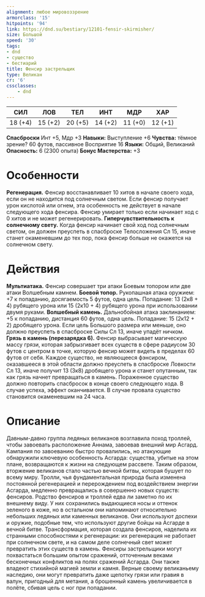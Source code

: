 ```yaml
---
alignment: любое мировоззрение
armorclass: '15'
hitpoints: '94'
link: https://dnd.su/bestiary/12101-fensir-skirmisher/
size: Большой
speed: '30'
tags:
- dnd
- существо
- бестиарий
title: Фенсир застрельщик
type: Великан
cr: '6'
cssclasses:
    - dnd
---
```



| СИЛ | ЛОВ | ТЕЛ | ИНТ | МДР | ХАР |
|---|---|---|---|---|---|
| 18 (+4) | 15 (+2) | 20 (+5) | 14 (+2) | 11 (+0) | 12 (+1) |
**Спасброски** Инт +5, Мдр +3
**Навыки:** Выступление +6
**Чувства:** тёмное зрение? 60 футов, пассивное Восприятие 16
**Языки:** Общий, Великаний
**Опасность:** 6 (2300 опыта)
**Бонус Мастерства:** +3


# Особенности
**Регенерация.** Фенсир восстанавливает 10 хитов в начале своего хода, если он не находится под солнечным светом. Если фенсир получает урон кислотой или огнем, эта особенность не действует в начале следующего хода фенсира. Фенсир умирает только если начинает ход с 0 хитов и не может регенерировать.
**Гиперчувствительность к солнечному свету.** Когда фенсир начинает свой ход под солнечным светом, он должен преуспеть в спасброске Телосложения Сл 15, иначе станет окаменевшим до тех пор, пока фенсир больше не окажется на солнечном свету.


# Действия
**Мультиатака.** Фенсир совершает три атаки Боевым топором или две атаки Волшебным камнем.
**Боевой топор.** Рукопашная атака оружием: +7 к попаданию, досягаемость 5 футов, одна цель. Попадание: 13 (2к8 + 4) рубящего урона или 15 (2к10 + 4) рубящего урона при использовании двумя руками.
**Волшебный камень.** Дальнобойная атака заклинанием: +5 к попаданию, дистанция 60 футов, одна цель. Попадание: 15 (2к12 + 2)  дробящего урона. Если цель Большого размера или меньше, оно должно преуспеть в спасброске Силы Сл 13, иначе упадёт ничком.
**Грязь в камень (перезарядка 6).** Фенсир выбрасывает магическую массу грязи, которая забрызгивает всех существ в сфере радиусом 30 футов с центром в точке, которую фенсир может видеть в пределах 60 футов от себя. Каждое существо, не являющееся фэнсиром, оказавшееся в этой области должно преуспеть в спасброске Ловкости Сл 13, иначе получит 13 (3к8) дробящего урона и станет опутанным, так как грязь начнет превращаться в камень. Пораженное существо должно повторить спасбросок в конце своего следующего хода. В случае успеха, эффект оканчивается. В случае провала существо становится окаменевшим на 24 часа.


# Описание
Давным-давно группа ледяных великанов возглавила поход троллей, чтобы завоевать расположение Аннама, завоевав внешний мир Асгард. Кампания по завоеванию быстро провалились, но атакующие обнаружили ключевую особенность Асгарда: существа, убитые на этом плане, возвращаются к жизни на следующем рассвете. Таким образом, вторжение великанов стало частью вечной битвы, которая бушует по всему миру. Тролли, чья фундаментальная природа была изменена постоянной регенерацией и перерождением под воздействием энергии Асгарда, медленно превращались в совершенно новых существ: фенсиров. Родство фенсиров и троллей едва ли заметно по их внешнему виду. У них сохранились выдающиеся носы и оттенок зеленого в коже, но в остальном они напоминают относительно небольших ледяных или каменных великанов. Они используют доспехи и оружие, подобные тем, что используют другие бойцы на Асгарде в вечной битве. Трансформация, которая создала фенсиров, наделила их странными способностями к регенерации: их регенерация не работает при солнечном свете, и на самом деле солнечный свет может превратить этих существ в камень. Фенсиры застрельщики могут похвастаться большим опытом сражений, отточенным веками бесконечных конфликтов на полях сражений Асгарда. Они также владеют стихийной магией земли и камня. Верные своему великаньему наследию, они могут превратить даже щепотку грязи или гравия в валун, пригодный для метания, а брошенный камень увеличивается в полёте, сбивая цель с ног при попадании.